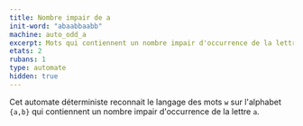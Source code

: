 ```yaml
---
title: Nombre impair de a
init-word: "abaabbaabb"
machine: auto_odd_a
excerpt: Mots qui contiennent un nombre impair d'occurrence de la lettre `a`.
etats: 2
rubans: 1
type: automate
hidden: true
---
```

Cet automate déterministe reconnait le langage des mots `w` sur l'alphabet `{a,b}` qui contiennent un nombre impair d'occurrence de la lettre `a`.
